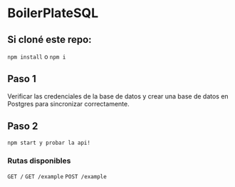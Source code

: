 # BoilerPlateSQL

## Si cloné este repo:
`npm install` o `npm i`

## Paso 1 
Verificar las credenciales de la base de datos y crear una base de datos en Postgres para sincronizar correctamente.

## Paso 2 

 `npm start y probar la api!`

 
 ### Rutas disponibles
 `GET /`
 `GET /example`
 `POST /example`